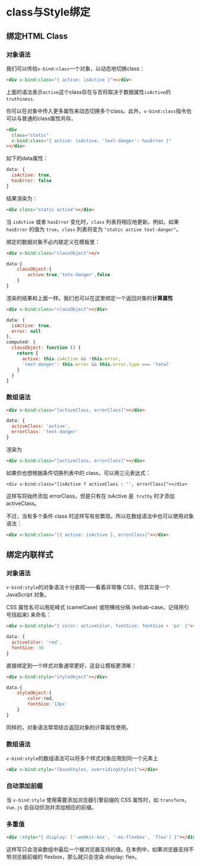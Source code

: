 # class与Style绑定
## 绑定HTML Class
### 对象语法
我们可以传给`v-bind:class`一个对象，以动态地切换class：
```html
<div v-bind:class="{ active: isActive }"></div>
```
上面的语法表示`active`这个class存在与否将取决于数据属性`isActive`的`truthiness`.

你可以在对象中传入更多属性来动态切换多个class。此外，`v-bind:class`指令也可以与普通的class属性共存。
```html
<div
  class="static"
  v-bind:class="{ active: isActive, 'text-danger': hasError }"
></div>
```
如下的data属性：
```js
data: {
  isActive: true,
  hasError: false
}
```
结果渲染为：
```html
<div class="static active"></div>
```
当 `isActive` 或者 `hasError` 变化时，`class` 列表将相应地更新。例如，如果 `hasError` 的值为 `true`，`class` 列表将变为 `"static active text-danger"`。

绑定的数据对象不必内联定义在模板里：
```html
<div v-bind:class="classObject"></>
```
```js
data:{
    classObject:{
        active:true,'tetx-danger',false
    }
}
```
渲染的结果和上面一样。我们也可以在这里绑定一个返回对象的**计算属性**
```html
<div v-bind:class="classObject"></div>
```
```js
data: {
  isActive: true,
  error: null
},
computed: {
  classObject: function () {
    return {
      active: this.isActive && !this.error,
      'text-danger': this.error && this.error.type === 'fatal'
    }
  }
}
```

### 数组语法
```html
<div v-bind:class="[activeClass, errorClass]"></div>
```
```js
data: {
  activeClass: 'active',
  errorClass: 'text-danger'
}
```
渲染为
```html
<div v-bind:class="[activeClass, errorClass]"></div>
```
如果你也想根据条件切换列表中的 class，可以用三元表达式：
```
<div v-bind:class="[isActive ? activeClass : '', errorClass]"></div>
```
这样写将始终添加 errorClass，但是只有在 isActive 是` truthy` 时才添加 activeClass。

不过，当有多个条件 class 时这样写有些繁琐。所以在数组语法中也可以使用对象语法：
```html
<div v-bind:class="[{ active: isActive }, errorClass]"></div>
```


## 绑定内联样式
### 对象语法
`v-bind:style`的对象语法十分直观——看着非常像 CSS，但其实是一个 JavaScript 对象。

CSS 属性名可以用驼峰式 (camelCase) 或短横线分隔 (kebab-case，记得用引号括起来) 来命名：
```html
<div v-bind:style="{ color: activeColor, fontSize: fontSize + 'px' }"></div>
```
```js
data: {
  activeColor: 'red',
  fontSize: 30
}
```
直接绑定到一个样式对象通常更好，这会让模板更清晰：
```html
<div v-bind:style="styleObject"></div>
```
```js
data:{
    styleObject:{
        color:red,
        fontSize:'13px'
    }
}
```
同样的，对象语法常常结合返回对象的计算属性使用。

### 数组语法
`v-bind:style`的数组语法可以将多个样式对象应用到同一个元素上
```html
<div v-bind:style="[baseStyles, overridingStyles]"></div>
```
### 自动添加前缀
当 `v-bind:style` 使用需要添加浏览器引擎前缀的 CSS 属性时，如 `transform`，`Vue.js` 会自动侦测并添加相应的前缀。
### 多重值
```html
<div :style="{ display: ['-webkit-box', '-ms-flexbox', 'flex'] }"></div>
```
这样写只会渲染数组中最后一个被浏览器支持的值。在本例中，如果浏览器支持不带浏览器前缀的 flexbox，那么就只会渲染 display: flex。